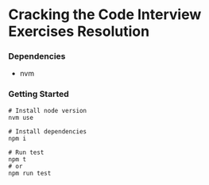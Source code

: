 # Cracking the Code Interview Exercises Resolution

### Dependencies

- nvm

### Getting Started

````shell
# Install node version
nvm use

# Install dependencies
npm i 

# Run test
npm t 
# or
npm run test 
````

